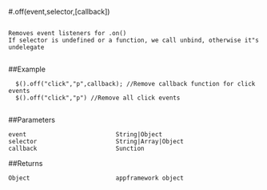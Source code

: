 #.off(event,selector,[callback])

```

Removes event listeners for .on()
If selector is undefined or a function, we call unbind, otherwise it"s undelegate
  
```

##Example

```
  $().off("click","p",callback); //Remove callback function for click events
  $().off("click","p") //Remove all click events
  
```


##Parameters

```
event                         String|Object
selector                      String|Array|Object
callback                      Sunction

```

##Returns

```
Object                        appframework object
```


